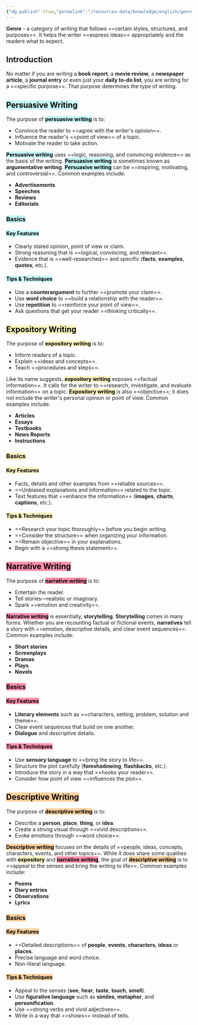 ```yaml
---
{"dg-publish":true,"permalink":"/resources-data/knowledge/english/genre/genre-as-types-of-writing/"}
---
```


**Genre** - a category of writing that follows ==certain styles, structures, and purposes==. It helps the writer ==express ideas== appropriately and the readers what to expect.

## Introduction
No matter if you are writing a **book report**, a **movie review**, a **newspaper article**, a **journal entry** or even just your **daily to-do list**, you are writing for a ==specific purpose==. That purpose determines the type of writing.

## <mark style="background: #ABF7F7A6;">Persuasive Writing</mark>
The purpose of **<mark style="background: #ABF7F7A6;">persuasive writing</mark>** is to:
* Convince the reader to ==agree with the writer's opinion==.
* Influence the reader's ==point of view== of a topic.
* Motivate the reader to take action.

**<mark style="background: #ABF7F7A6;">Persuasive writing</mark>** uses ==logic, reasoning, and convincing evidence== as the basis of the writing. **<mark style="background: #ABF7F7A6;">Persuasive writing</mark>** is sometimes known as **argumentative writing**. **<mark style="background: #ABF7F7A6;">Persuasive writing</mark>** can be ==inspiring, motivating, and controversial==. Common examples include:
* **Advertisements**
* **Speeches**
* **Reviews**
* **Editorials**

### <mark style="background: #ABF7F7A6;">Basics</mark>
#### <mark style="background: #ABF7F7A6;">Key Features</mark>
* Clearly stated opinion, point of view or claim.
* Strong reasoning that is ==logical, convincing, and relevant==.
* Evidence that is ==well-researched== and specific (**facts**, **examples**, **quotes**, etc.).

#### <mark style="background: #ABF7F7A6;">Tips & Techniques</mark>
* Use a **counterargument** to further ==promote your claim==.
* Use **word choice** to ==build a relationship with the reader==.
* Use **repetition** to ==reinforce your point of view==.
* Ask questions that get your reader ==thinking critically==.

## <mark style="background: #FFF3A3A6;">Expository Writing</mark>
The purpose of **<mark style="background: #FFF3A3A6;">expository writing</mark>** is to:
* Inform readers of a topic.
* Explain ==ideas and concepts==.
* Teach ==procedures and steps==.

Like its name suggests, **<mark style="background: #FFF3A3A6;">expository writing</mark>** exposes ==factual information==. It calls for the writer to ==research, investigate, and evaluate information== on a topic. **<mark style="background: #FFF3A3A6;">Expository writing</mark>** is also ==objective==; it does not include the writer's personal opinion or point of view. Common examples include:
* **Articles**
* **Essays**
* **Textbooks**
* **News Reports**
* **Instructions**

### <mark style="background: #FFF3A3A6;">Basics</mark>
#### <mark style="background: #FFF3A3A6;">Key Features</mark>
* Facts, details and other examples from ==reliable sources==.
* ==Unbiased explanations and information== related to the topic.
* Text features that ==enhance the information== (**images**, **charts**, **captions**, etc.).

#### <mark style="background: #FFF3A3A6;">Tips & Techniques</mark>
* ==Research your topic thoroughly== before you begin writing.
* ==Consider the structure== when organizing your information.
* ==Remain objective== in your explanations.
* Begin with a ==strong thesis statement==.

## <mark style="background: #FF5582A6;">Narrative Writing</mark>
The purpose of **<mark style="background: #FF5582A6;">narrative writing</mark>** is to:
* Entertain the reader.
* Tell stories—realistic or imaginary.
* Spark ==emotion and creativity==.

**<mark style="background: #FF5582A6;">Narrative writing</mark>** is essentially, **storytelling**. **Storytelling** comes in many forms. Whether you are recounting factual or fictional events, **narratives** tell a story with ==emotion, descriptive details, and clear event sequences==. Common examples include:
* **Short stories**
* **Screenplays**
* **Dramas**
* **Plays**
* **Novels**

### <mark style="background: #FF5582A6;">Basics</mark>
#### <mark style="background: #FF5582A6;">Key Features</mark>
* **Literary elements** such as ==characters, setting, problem, solution and theme==.
* Clear event sequences that build on one another.
* **Dialogue** and descriptive details.

#### <mark style="background: #FF5582A6;">Tips & Techniques</mark>
* Use **sensory language** to ==bring the story to life==.
* Structure the plot carefully (**foreshadowing**, **flashbacks**, etc.).
* Introduce the story in a way that ==hooks your reader==.
* Consider how point of view ==influences the plot==.

## <mark style="background: #FFB86CA6;">Descriptive Writing</mark>
The purpose of **<mark style="background: #FFB86CA6;">descriptive writing</mark>** is to:
* Describe a **person**, **place**, **thing**, or **idea**.
* Create a strong visual through ==vivid descriptions==.
* Evoke emotions through ==word choice==.

**<mark style="background: #FFB86CA6;">Descriptive writing</mark>** focuses on the details of ==people, ideas, concepts, characters, events, and other topics==. While it does share some qualities with **<mark style="background: #FFF3A3A6;">expository</mark>** and **<mark style="background: #FF5582A6;">narrative writing</mark>**, the goal of **<mark style="background: #FFB86CA6;">descriptive writing</mark>** is to ==appeal to the senses and bring the writing to life==. Common examples include:
* **Poems**
* **Diary entries**
* **Observations**
* **Lyrics**

### <mark style="background: #FFB86CA6;">Basics</mark>
#### <mark style="background: #FFB86CA6;">Key Features</mark>
* ==Detailed descriptions== of **people**, **events**, **characters**, **ideas** or **places**.
* Precise language and word choice.
* Non-literal language.

#### <mark style="background: #FFB86CA6;">Tips & Techniques</mark>
* Appeal to the senses (**see**, **hear**, **taste**, **touch**, **smell**).
* Use **figurative language** such as **similes**, **metaphor**, and **personification**.
* Use ==strong verbs and vivid adjectives==.
* Write in a way that ==shows== instead of tells.
